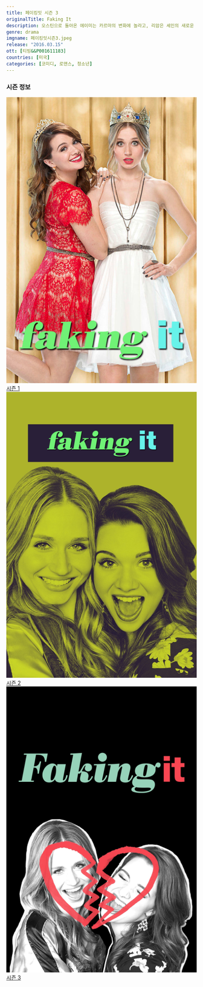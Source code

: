 ```yaml
---
title: 페이킹잇 시즌 3
originalTitle: Faking It
description: 오스틴으로 돌아온 에이미는 카르마의 변화에 놀라고, 리암은 셰인의 새로운 우정을 질투한다
genre: drama
imgname: 페이킹잇시즌3.jpeg
release: "2016.03.15"
ott: [티빙&&P001611183]
countries: [미국]
categories: [코미디, 로맨스, 청소년]
---
```


### 시즌 정보

<div class="season-list">
<div class="item">
<a href="/drama/페이킹잇시즌1" >
<img src="/poster/페이킹잇시즌1.jpeg" alt="페이킹잇시즌1 포스터 ">
시즌 1</a>
</div>

<div class="item">
<a href="/drama/페이킹잇시즌2" >
<img src="/poster/페이킹잇시즌2.jpeg" alt="페이킹잇시즌2 포스터 ">
시즌 2</a>
</div>

<div class="item">
<a href="/drama/페이킹잇시즌3" >
<img src="/poster/페이킹잇시즌3.jpeg" alt="페이킹잇시즌3 포스터 ">
시즌 3</a>
</div>
</div>

